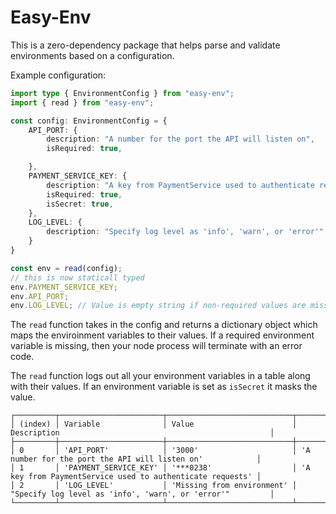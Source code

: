 # Easy-Env

This is a zero-dependency package that helps parse and validate environments based on a configuration. 

Example configuration:

```ts
import type { EnvironmentConfig } from "easy-env";
import { read } from "easy-env";

const config: EnvironmentConfig = {
	API_PORT: {
		description: "A number for the port the API will listen on",
		isRequired: true,

	},
	PAYMENT_SERVICE_KEY: {
		description: "A key from PaymentService used to authenticate requests",
		isRequired: true,
		isSecret: true,
	},
	LOG_LEVEL: {
		description: "Specify log level as 'info', 'warn', or 'error'"
	}
}

const env = read(config);
// this is now staticall typed
env.PAYMENT_SERVICE_KEY;
env.API_PORT;
env.LOG_LEVEL; // Value is empty string if non-required values are missin
```

The `read` function takes in the config and returns a dictionary object which maps the enviroinment variables to their values. If a required environment variable is missing, then your node process will terminate with an error code.

The `read` function logs out all your environment variables in a table along with their values. If an environment variable is set as `isSecret` it masks the value.

```shell
┌─────────┬───────────────────────┬────────────────────────────┬───────────────────────────────────────────────────────────┐
│ (index) │ Variable              │ Value                      │ Description                                               │
├─────────┼───────────────────────┼────────────────────────────┼───────────────────────────────────────────────────────────┤
│ 0       │ 'API_PORT'            │ '3000'                     │ 'A number for the port the API will listen on'            │
│ 1       │ 'PAYMENT_SERVICE_KEY' │ '***0238'                  │ 'A key from PaymentService used to authenticate requests' │
│ 2       │ 'LOG_LEVEL'           │ 'Missing from environment' │ "Specify log level as 'info', 'warn', or 'error'"         │
└─────────┴───────────────────────┴────────────────────────────┴───────────────────────────────────────────────────────────┘
```